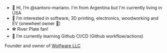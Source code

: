 - 👋 Hi, I’m @santoro-mariano. I'm from Argentina but I'm currently living in USA
- 👀 I’m interested in software, 3D printing, electronics, woodworking and EV (onewheel owner 🤙)
- ⚽ River Plate fan!
- 🌱 I’m currently learning Github CI/CD (Github workflow/actions)

Founder and owner of [Wolfware LLC](https://wolfware.dev)

<!---
santoro-mariano/santoro-mariano is a ✨ special ✨ repository because its `README.md` (this file) appears on your GitHub profile.
You can click the Preview link to take a look at your changes.
--->
